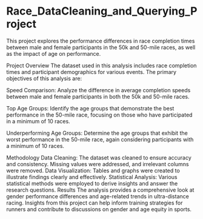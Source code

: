 # Race_DataCleaning_and_Querying_Project
This project explores the performance differences in race completion times between male and female participants in the 50k and 50-mile races, as well as the impact of age on performance.

Project Overview
The dataset used in this analysis includes race completion times and participant demographics for various events. The primary objectives of this analysis are:

Speed Comparison: Analyze the difference in average completion speeds between male and female participants in both the 50k and 50-mile races.

Top Age Groups: Identify the age groups that demonstrate the best performance in the 50-mile race, focusing on those who have participated in a minimum of 10 races.

Underperforming Age Groups: Determine the age groups that exhibit the worst performance in the 50-mile race, again considering participants with a minimum of 10 races.

Methodology
Data Cleaning: The dataset was cleaned to ensure accuracy and consistency. Missing values were addressed, and irrelevant columns were removed.
Data Visualization: Tables and graphs were created to illustrate findings clearly and effectively.
Statistical Analysis: Various statistical methods were employed to derive insights and answer the research questions.
Results
The analysis provides a comprehensive look at gender performance differences and age-related trends in ultra-distance racing. Insights from this project can help inform training strategies for runners and contribute to discussions on gender and age equity in sports.
